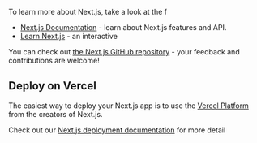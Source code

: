 
To learn more about Next.js, take a look at the f

- [Next.js Documentation](https://nextjs.org/docs) - learn about Next.js features and API.
- [Learn Next.js](https://nextjs.org/learn) - an interactive

You can check out [the Next.js GitHub repository](https://github.com/vercel/next.js/) - your feedback and contributions are welcome!
## Deploy on Vercel
The easiest way to deploy your Next.js app is to use the [Vercel Platform](https://vercel.com/new?utm_medium=default-template&filter=next.js&utm_source=create-next-app&utm_campaign=create-next-app-readme) from the creators of Next.js.

Check out our [Next.js deployment documentation](https://nextjs.org/docs/deployment) for more detail
